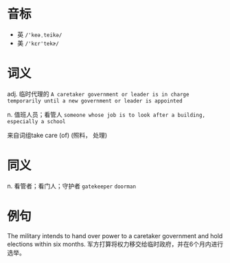 # 音标

- 英 `/'keəˌteikə/`
- 美 `/'kɛr'tekɚ/`

# 词义

adj. 临时代理的
`A caretaker government or leader is in charge temporarily until a new government or leader is appointed`

n. 值班人员；看管人
`someone whose job is to look after a building, especially a school`



来自词组take care (of) (照料， 处理)

# 同义

n. 看管者；看门人；守护者
`gatekeeper` `doorman`

# 例句

The military intends to hand over power to a caretaker government and hold elections within six months.
军方打算将权力移交给临时政府，并在6个月内进行选举。


